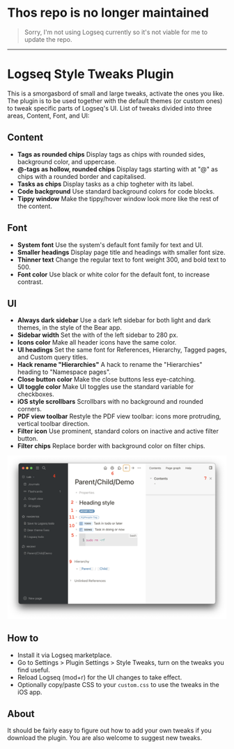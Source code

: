 # Thos repo is no longer maintained 

>Sorry, I'm not using Logseq currently so it's not viable for me to update the repo.

---

# Logseq Style Tweaks Plugin

This is a smorgasbord of small and large tweaks, activate the ones you like. The plugin is to be used together with the default themes (or custom ones) to tweak specific parts of Logseq's UI. List of tweaks divided into three areas, Content, Font, and UI:

## Content

- **Tags as rounded chips**
  Display tags as chips with rounded sides, background color, and uppercase.
- **@-tags as hollow, rounded chips**
  Display tags starting with at "@" as chips with a rounded border and capitalised.
- **Tasks as chips**
  Display tasks as a chip togheter with its label.
- **Code background**
  Use standard background colors for code blocks.
- **Tippy window**
  Make the tippy/hover window look more like the rest of the content.

## Font

- **System font**
  Use the system's default font family for text and UI.
- **Smaller headings**
  Display page title and headings with smaller font size.
- **Thinner text**
  Change the regular text to font weight 300, and bold text to 500.
- **Font color**
  Use black or white color for the default font, to increase contrast.

## UI

- **Always dark sidebar**
  Use a dark left sidebar for both light and dark themes, in the style of the Bear app.
- **Sidebar width**
  Set the with of the left sidebar to 280 px.
- **Icons color**
  Make all header icons have the same color.
- **UI headings**
  Set the same font for References, Hierarchy, Tagged pages, and Custom query titles.
- **Hack rename "Hierarchies"**
  A hack to rename the "Hierarchies" heading to "Namespace pages".
- **Close button color**
  Make the close buttons less eye-catching.
- **UI toggle color**
  Make UI toggles use the standard variable for checkboxes.
- **iOS style scrollbars**
  Scrollbars with no background and rounded corners.
- **PDF view toolbar**
  Restyle the PDF view toolbar: icons more protruding, vertical toolbar direction.
- **Filter icon**
  Use prominent, standard colors on inactive and active filter button.
- **Filter chips**
  Replace border with background color on filter chips.

![Demo image](./demo.png)

## How to

- Install it via Logseq marketplace.
- Go to Settings > Plugin Settings > Style Tweaks, turn on the tweaks you find useful.
- Reload Logseq (mod+r) for the UI changes to take effect.
- Optionally copy/paste CSS to your `custom.css` to use the tweaks in the iOS app.

## About

It should be fairly easy to figure out how to add your own tweaks if you download the plugin. You are also welcome to suggest new tweaks.
